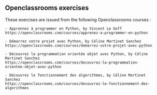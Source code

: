 ## Openclassrooms exercises

These exercises are issued from the following Openclassrooms courses :

	- Apprennez à programmer en Python, by Vincent Le Goff
	https://openclassrooms.com/courses/apprenez-a-programmer-en-python

	- Démarrez votre projet avec Python, by Céline Martinet Sanchez
	https://openclassrooms.com/courses/demarrez-votre-projet-avec-python
	
	- Découvrez la programmation orientée objet avec Python, by Céline Martinet Sanchez
	https://openclassrooms.com/courses/decouvrez-la-programmation-orientee-objet-avec-python

	- Découvrez le fonctionnement des algorithmes, by Céline Martinet Sanchez
	https://openclassrooms.com/courses/decouvrez-le-fonctionnement-des-algorithmes
